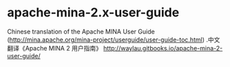 # apache-mina-2.x-user-guide
 Chinese translation of the Apache MINA User Guide (http://mina.apache.org/mina-project/userguide/user-guide-toc.html) .中文翻译《Apache MINA 2 用户指南》  http://waylau.gitbooks.io/apache-mina-2-user-guide/
